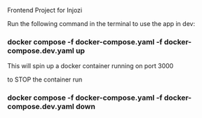 Frontend Project for Injozi

Run the following command in the terminal to use the app in dev:

### docker compose -f docker-compose.yaml -f docker-compose.dev.yaml up

This will spin up a docker container running on port 3000

to STOP the container run

### docker compose -f docker-compose.yaml -f docker-compose.dev.yaml down